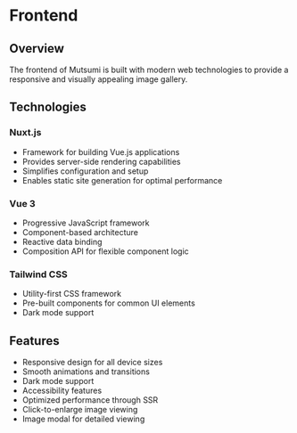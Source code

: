 # Frontend

## Overview

The frontend of Mutsumi is built with modern web technologies to provide a responsive and visually appealing image gallery.

## Technologies

### Nuxt.js
- Framework for building Vue.js applications
- Provides server-side rendering capabilities
- Simplifies configuration and setup
- Enables static site generation for optimal performance

### Vue 3
- Progressive JavaScript framework
- Component-based architecture
- Reactive data binding
- Composition API for flexible component logic

### Tailwind CSS
- Utility-first CSS framework
- Pre-built components for common UI elements
- Dark mode support

## Features

- Responsive design for all device sizes
- Smooth animations and transitions
- Dark mode support
- Accessibility features
- Optimized performance through SSR
- Click-to-enlarge image viewing
- Image modal for detailed viewing